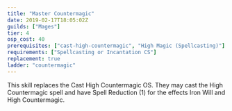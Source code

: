 ```yaml
---
title: "Master Countermagic"
date: 2019-02-17T18:05:02Z
guilds: ["Mages"]
tier: 4
osp_cost: 40
prerequisites: ["cast-high-countermagic", "High Magic (Spellcasting)"]
requirements: ["Spellcasting or Incantation CS"]
replacement: true
ladder: "countermagic"
---
```

This skill replaces the Cast High Countermagic OS. They may cast the High Countermagic spell and have Spell Reduction (1) for the effects Iron Will and High Countermagic.